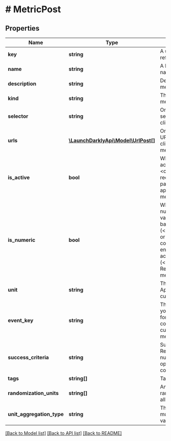 # # MetricPost

## Properties

Name | Type | Description | Notes
------------ | ------------- | ------------- | -------------
**key** | **string** | A unique key to reference the metric |
**name** | **string** | A human-friendly name for the metric | [optional]
**description** | **string** | Description of the metric | [optional]
**kind** | **string** | The kind of event your metric will track |
**selector** | **string** | One or more CSS selectors. Required for click metrics only. | [optional]
**urls** | [**\LaunchDarklyApi\Model\UrlPost[]**](UrlPost.md) | One or more target URLs. Required for click and pageview metrics only. | [optional]
**is_active** | **bool** | Whether the metric is active. Set to &lt;code&gt;true&lt;/code&gt; to record click or pageview metrics. Not applicable for custom metrics. | [optional]
**is_numeric** | **bool** | Whether to track numeric changes in value against a baseline (&lt;code&gt;true&lt;/code&gt;) or to track a conversion when an end user takes an action (&lt;code&gt;false&lt;/code&gt;). Required for custom metrics only. | [optional]
**unit** | **string** | The unit of measure. Applicable for numeric custom metrics only. | [optional]
**event_key** | **string** | The event key to use in your code. Required for custom conversion/binary and custom numeric metrics only. | [optional]
**success_criteria** | **string** | Success criteria. Required for custom numeric metrics, optional for custom conversion metrics. | [optional]
**tags** | **string[]** | Tags for the metric | [optional]
**randomization_units** | **string[]** | An array of randomization units allowed for this metric | [optional]
**unit_aggregation_type** | **string** | The method in which multiple unit event values are aggregated | [optional]

[[Back to Model list]](../../README.md#models) [[Back to API list]](../../README.md#endpoints) [[Back to README]](../../README.md)
